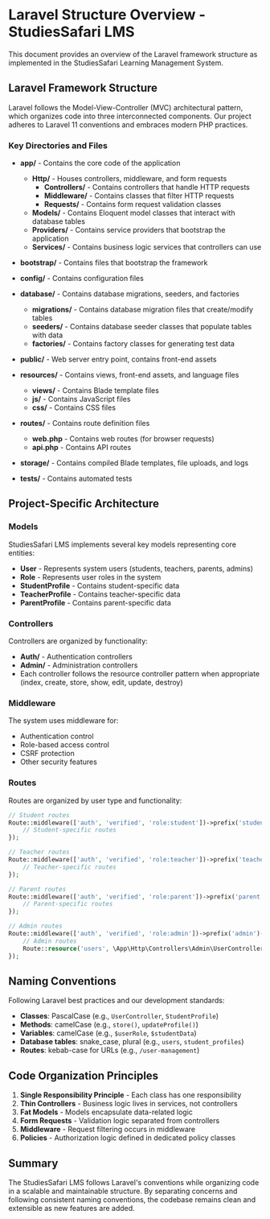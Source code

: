 # Laravel Structure Overview - StudiesSafari LMS

This document provides an overview of the Laravel framework structure as implemented in the StudiesSafari Learning Management System.

## Laravel Framework Structure

Laravel follows the Model-View-Controller (MVC) architectural pattern, which organizes code into three interconnected components. Our project adheres to Laravel 11 conventions and embraces modern PHP practices.

### Key Directories and Files

- **app/** - Contains the core code of the application
  - **Http/** - Houses controllers, middleware, and form requests
    - **Controllers/** - Contains controllers that handle HTTP requests
    - **Middleware/** - Contains classes that filter HTTP requests
    - **Requests/** - Contains form request validation classes
  - **Models/** - Contains Eloquent model classes that interact with database tables
  - **Providers/** - Contains service providers that bootstrap the application
  - **Services/** - Contains business logic services that controllers can use
  
- **bootstrap/** - Contains files that bootstrap the framework

- **config/** - Contains configuration files

- **database/** - Contains database migrations, seeders, and factories
  - **migrations/** - Contains database migration files that create/modify tables
  - **seeders/** - Contains database seeder classes that populate tables with data
  - **factories/** - Contains factory classes for generating test data

- **public/** - Web server entry point, contains front-end assets

- **resources/** - Contains views, front-end assets, and language files
  - **views/** - Contains Blade template files
  - **js/** - Contains JavaScript files
  - **css/** - Contains CSS files
  
- **routes/** - Contains route definition files
  - **web.php** - Contains web routes (for browser requests)
  - **api.php** - Contains API routes

- **storage/** - Contains compiled Blade templates, file uploads, and logs

- **tests/** - Contains automated tests

## Project-Specific Architecture

### Models

StudiesSafari LMS implements several key models representing core entities:

- **User** - Represents system users (students, teachers, parents, admins)
- **Role** - Represents user roles in the system
- **StudentProfile** - Contains student-specific data
- **TeacherProfile** - Contains teacher-specific data
- **ParentProfile** - Contains parent-specific data

### Controllers

Controllers are organized by functionality:

- **Auth/** - Authentication controllers
- **Admin/** - Administration controllers
- Each controller follows the resource controller pattern when appropriate (index, create, store, show, edit, update, destroy)

### Middleware

The system uses middleware for:

- Authentication control
- Role-based access control
- CSRF protection
- Other security features

### Routes

Routes are organized by user type and functionality:

```php
// Student routes
Route::middleware(['auth', 'verified', 'role:student'])->prefix('student')->name('student.')->group(function () {
    // Student-specific routes
});

// Teacher routes
Route::middleware(['auth', 'verified', 'role:teacher'])->prefix('teacher')->name('teacher.')->group(function () {
    // Teacher-specific routes
});

// Parent routes
Route::middleware(['auth', 'verified', 'role:parent'])->prefix('parent')->name('parent.')->group(function () {
    // Parent-specific routes
});

// Admin routes
Route::middleware(['auth', 'verified', 'role:admin'])->prefix('admin')->name('admin.')->group(function () {
    // Admin routes
    Route::resource('users', \App\Http\Controllers\Admin\UserController::class);
});
```

## Naming Conventions

Following Laravel best practices and our development standards:

- **Classes**: PascalCase (e.g., `UserController`, `StudentProfile`)
- **Methods**: camelCase (e.g., `store()`, `updateProfile()`)
- **Variables**: camelCase (e.g., `$userRole`, `$studentData`)
- **Database tables**: snake_case, plural (e.g., `users`, `student_profiles`)
- **Routes**: kebab-case for URLs (e.g., `/user-management`)

## Code Organization Principles

1. **Single Responsibility Principle** - Each class has one responsibility
2. **Thin Controllers** - Business logic lives in services, not controllers
3. **Fat Models** - Models encapsulate data-related logic
4. **Form Requests** - Validation logic separated from controllers
5. **Middleware** - Request filtering occurs in middleware
6. **Policies** - Authorization logic defined in dedicated policy classes

## Summary

The StudiesSafari LMS follows Laravel's conventions while organizing code in a scalable and maintainable structure. By separating concerns and following consistent naming conventions, the codebase remains clean and extensible as new features are added. 